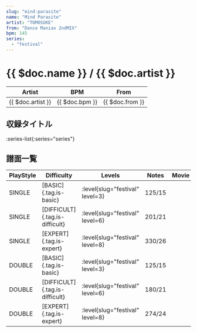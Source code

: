 ```yaml
---
slug: "mind-parasite"
name: "Mind Parasite"
artist: "TOMOSUKE"
from: "Dance Maniax 2ndMIX"
bpm: 145
series:
  - "festival"
---
```


# {{ $doc.name }} / {{ $doc.artist }}

|Artist|BPM|From|
|------|---|----|
|{{ $doc.artist }}|{{ $doc.bpm }}|{{ $doc.from }}|

## 収録タイトル

:series-list{:series="series"}

## 譜面一覧

|PlayStyle|Difficulty|Levels|Notes|Movie|
|---------|----------|------|-----|-----|
|SINGLE|[BASIC]{.tag.is-basic}|<div class="field is-grouped is-grouped-multiline">:level{slug="festival" level=3}</div>|125/15||
|SINGLE|[DIFFICULT]{.tag.is-difficult}|<div class="field is-grouped is-grouped-multiline">:level{slug="festival" level=6}</div>|201/21||
|SINGLE|[EXPERT]{.tag.is-expert}|<div class="field is-grouped is-grouped-multiline">:level{slug="festival" level=8}</div>|330/26||
|DOUBLE|[BASIC]{.tag.is-basic}|<div class="field is-grouped is-grouped-multiline">:level{slug="festival" level=3}</div>|125/15||
|DOUBLE|[DIFFICULT]{.tag.is-difficult}|<div class="field is-grouped is-grouped-multiline">:level{slug="festival" level=6}</div>|180/21||
|DOUBLE|[EXPERT]{.tag.is-expert}|<div class="field is-grouped is-grouped-multiline">:level{slug="festival" level=8}</div>|274/24||
